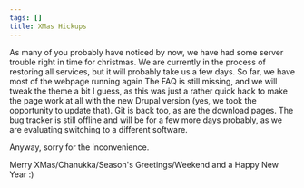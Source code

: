 ```yaml
---
tags: []
title: XMas Hickups
---
```

As many of you probably have noticed by now, we have had some server trouble right in time for christmas. We are currently in the process of restoring all services, but it will probably take us a few days. So far, we have most of the webpage running again The FAQ is still missing, and we will tweak the theme a bit I guess, as this was just a rather quick hack to make the page work at all with the new Drupal version (yes, we took the opportunity to update that). Git is back too, as are the download pages. The bug tracker is still offline and will be for a few more days probably, as we are evaluating switching to a different software.

Anyway, sorry for the inconvenience.

Merry XMas/Chanukka/Season's Greetings/Weekend and a Happy New Year :)
<!--break-->
